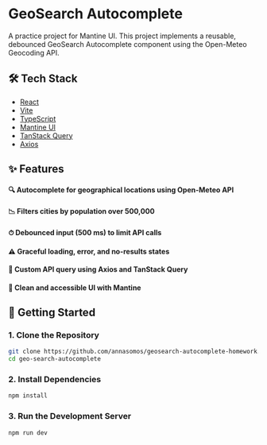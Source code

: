 # GeoSearch Autocomplete

A practice project for Mantine UI.
This project implements a reusable, debounced GeoSearch Autocomplete component using the Open-Meteo Geocoding API.

## 🛠 Tech Stack

- [React](https://reactjs.org/)
- [Vite](https://vitejs.dev/)
- [TypeScript](https://www.typescriptlang.org/)
- [Mantine UI](https://mantine.dev/)
- [TanStack Query](https://tanstack.com/query/latest)
- [Axios](https://axios-http.com/)

## ✨ Features

#### 🔍 Autocomplete for geographical locations using Open-Meteo API
####  📉 Filters cities by population over 500,000
#### ⏱ Debounced input (500 ms) to limit API calls
#### ⚠️ Graceful loading, error, and no-results states
#### 🎯 Custom API query using Axios and TanStack Query
#### 🧼 Clean and accessible UI with Mantine

## 🚀 Getting Started

### 1. Clone the Repository

```bash
git clone https://github.com/annasomos/geosearch-autocomplete-homework.git
cd geo-search-autocomplete
```
### 2. Install Dependencies


```bash
npm install
```


### 3. Run the Development Server

```bash
npm run dev
```
